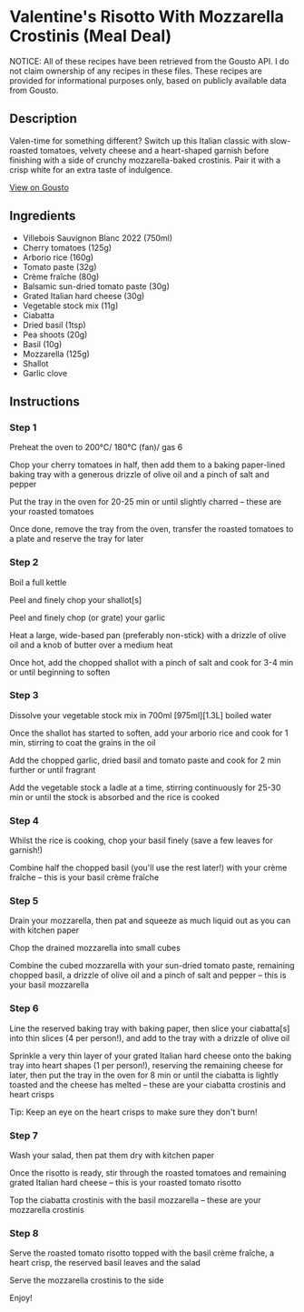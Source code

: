 # Valentine's Risotto With Mozzarella Crostinis (Meal Deal)

NOTICE: All of these recipes have been retrieved from the Gousto API. I do not claim ownership of any recipes in these files. These recipes are provided for informational purposes only, based on publicly available data from Gousto.

## Description

Valen-time for something different? Switch up this Italian classic with slow-roasted tomatoes, velvety cheese and a heart-shaped garnish before finishing with a side of crunchy mozzarella-baked crostinis. Pair it with a crisp white for an extra taste of indulgence.

[View on Gousto](https://www.gousto.co.uk/recipes/cookbook/valentines-risotto-with-mozzarella-crostinis-bundle)

## Ingredients

- Villebois Sauvignon Blanc 2022 (750ml)
- Cherry tomatoes (125g)
- Arborio rice (160g)
- Tomato paste (32g)
- Crème fraîche (80g)
- Balsamic sun-dried tomato paste (30g)
- Grated Italian hard cheese (30g)
- Vegetable stock mix (11g)
- Ciabatta
- Dried basil (1tsp)
- Pea shoots (20g)
- Basil (10g)
- Mozzarella (125g)
- Shallot
- Garlic clove

## Instructions


### Step 1

Preheat the oven to 200°C/ 180°C (fan)/ gas 6

Chop your cherry tomatoes in half, then add them to a baking paper-lined baking tray with a generous drizzle of olive oil and a pinch of salt and pepper

Put the tray in the oven for 20-25 min or until slightly charred – these are your roasted tomatoes

Once done, remove the tray from the oven, transfer the roasted tomatoes to a plate and reserve the tray for later


### Step 2

Boil a full kettle

Peel and finely chop your shallot[s]

Peel and finely chop (or grate) your garlic

Heat a large, wide-based pan (preferably non-stick) with a drizzle of olive oil and a knob of butter over a medium heat

Once hot, add the chopped shallot with a pinch of salt and cook for 3-4 min or until beginning to soften


### Step 3

Dissolve your vegetable stock mix in 700ml <span class="text-purple">[975ml]</span><span class="text-danger">[1.3L]</span> boiled water

Once the shallot has started to soften, add your arborio rice and cook for 1 min, stirring to coat the grains in the oil

Add the chopped garlic, dried basil and tomato paste and cook for 2 min further or until fragrant

Add the vegetable stock a ladle at a time, stirring continuously for 25-30 min or until the stock is absorbed and the rice is cooked


### Step 4

Whilst the rice is cooking, chop your basil finely (save a few leaves for garnish!)

Combine half the chopped basil (you'll use the rest later!) with your crème fraîche – this is your basil crème fraîche


### Step 5

Drain your mozzarella, then pat and squeeze as much liquid out as you can with kitchen paper

Chop the drained mozzarella into small cubes

Combine the cubed mozzarella with your sun-dried tomato paste, remaining chopped basil, a drizzle of olive oil and a pinch of salt and pepper – this is your basil mozzarella


### Step 6

Line the reserved baking tray with baking paper, then slice your ciabatta[s] into thin slices (4 per person!), and add to the tray with a drizzle of olive oil

Sprinkle a very thin layer of your grated Italian hard cheese onto the baking tray into heart shapes (1 per person!), reserving the remaining cheese for later, then put the tray in the oven for 8 min or until the ciabatta is lightly toasted and the cheese has melted – these are your ciabatta crostinis and heart crisps

Tip: Keep an eye on the heart crisps to make sure they don't burn!


### Step 7

Wash your salad, then pat them dry with kitchen paper

Once the risotto is ready, stir through the roasted tomatoes and remaining grated Italian hard cheese – this is your roasted tomato risotto

Top the ciabatta crostinis with the basil mozzarella – these are your mozzarella crostinis

### Step 8

Serve the roasted tomato risotto topped with the basil crème fraîche, a heart crisp, the reserved basil leaves and the salad 

Serve the mozzarella crostinis to the side

Enjoy!

